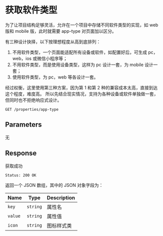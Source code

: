 # 获取软件类型

为了让项目结构足够灵活，允许在一个项目中存储不同软件类型的实现，如 web 版和 mobile 版，此时就需要 app-type 对页面加以区分。

有三种设计抉择，以下按理想程度从高到底排列：

1. 不用软件类型，一个页面能适配所有设备或软件，如配置好后，可生成 pc，web，ios 或微信小程序等；
2. 不用软件类型，而是使用设备类型，这样为 pc 设计一套，为 mobile 设计一套；
3. 使用软件类型，为 pc，web 等各设计一套。

经过权衡，这里使用第三种方案，因为第 1 和第 2 种的兼容成本太高，直接到达这个程度，难度高。
所以先结合现实情况，支持为各种设备或软件单独做一套，但同时也不拒绝响应式设计。

```text
GET /properties/app-type
```

## Parameters

无

## Response

获取成功

```text
Status: 200 OK
```

返回一个 JSON 数组，其中的 JSON 对象字段为：

| Name    | Type     | Description |
| ------- | -------- | ----------- |
| `key`   | `string` | 属性名      |
| `value` | `string` | 属性值      |
| `icon`  | `string` | 图标样式类  |
